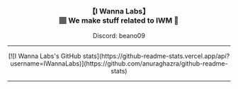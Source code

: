 <h3 align="center">【I Wanna Labs】<br>🏽 We make stuff related to IWM 🏽</h3>
<p align="center">Discord: beano09<br>
<hr>
<p align="center">
  [![I Wanna Labs's GitHub stats](https://github-readme-stats.vercel.app/api?username=IWannaLabs)](https://github.com/anuraghazra/github-readme-stats)
</p>
<hr>
